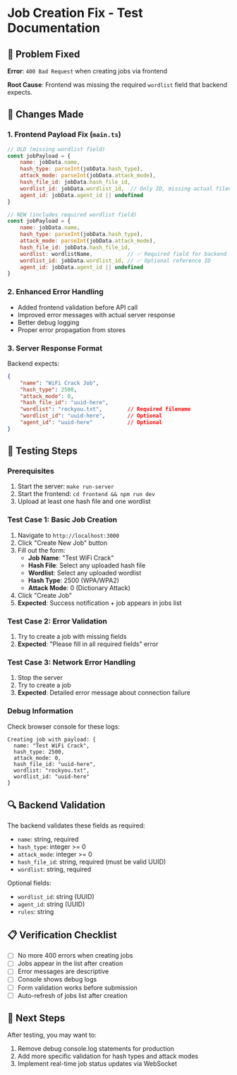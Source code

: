 # Job Creation Fix - Test Documentation

## 🐛 **Problem Fixed**

**Error**: `400 Bad Request` when creating jobs via frontend

**Root Cause**: Frontend was missing the required `wordlist` field that backend expects.

## 🔧 **Changes Made**

### 1. **Frontend Payload Fix** (`main.ts`)
```javascript
// OLD (missing wordlist field)
const jobPayload = {
    name: jobData.name,
    hash_type: parseInt(jobData.hash_type),
    attack_mode: parseInt(jobData.attack_mode),
    hash_file_id: jobData.hash_file_id,
    wordlist_id: jobData.wordlist_id,  // Only ID, missing actual filename
    agent_id: jobData.agent_id || undefined
}

// NEW (includes required wordlist field)
const jobPayload = {
    name: jobData.name,
    hash_type: parseInt(jobData.hash_type),
    attack_mode: parseInt(jobData.attack_mode),
    hash_file_id: jobData.hash_file_id,
    wordlist: wordlistName,           // ✅ Required field for backend
    wordlist_id: jobData.wordlist_id, // ✅ Optional reference ID
    agent_id: jobData.agent_id || undefined
}
```

### 2. **Enhanced Error Handling**
- Added frontend validation before API call
- Improved error messages with actual server response
- Better debug logging
- Proper error propagation from stores

### 3. **Server Response Format**
Backend expects:
```json
{
    "name": "WiFi Crack Job",
    "hash_type": 2500,
    "attack_mode": 0,
    "hash_file_id": "uuid-here",
    "wordlist": "rockyou.txt",        // Required filename
    "wordlist_id": "uuid-here",       // Optional
    "agent_id": "uuid-here"           // Optional
}
```

## 🧪 **Testing Steps**

### Prerequisites
1. Start the server: `make run-server`
2. Start the frontend: `cd frontend && npm run dev`
3. Upload at least one hash file and one wordlist

### Test Case 1: Basic Job Creation
1. Navigate to `http://localhost:3000`
2. Click "Create New Job" button
3. Fill out the form:
   - **Job Name**: "Test WiFi Crack"
   - **Hash File**: Select any uploaded hash file
   - **Wordlist**: Select any uploaded wordlist
   - **Hash Type**: 2500 (WPA/WPA2)
   - **Attack Mode**: 0 (Dictionary Attack)
4. Click "Create Job"
5. **Expected**: Success notification + job appears in jobs list

### Test Case 2: Error Validation
1. Try to create a job with missing fields
2. **Expected**: "Please fill in all required fields" error

### Test Case 3: Network Error Handling
1. Stop the server
2. Try to create a job
3. **Expected**: Detailed error message about connection failure

### Debug Information
Check browser console for these logs:
```
Creating job with payload: {
  name: "Test WiFi Crack",
  hash_type: 2500,
  attack_mode: 0,
  hash_file_id: "uuid-here",
  wordlist: "rockyou.txt",
  wordlist_id: "uuid-here"
}
```

## 🔍 **Backend Validation**

The backend validates these fields as required:
- `name`: string, required
- `hash_type`: integer >= 0
- `attack_mode`: integer >= 0
- `hash_file_id`: string, required (must be valid UUID)
- `wordlist`: string, required

Optional fields:
- `wordlist_id`: string (UUID)
- `agent_id`: string (UUID)
- `rules`: string

## 📋 **Verification Checklist**

- [ ] No more 400 errors when creating jobs
- [ ] Jobs appear in the list after creation
- [ ] Error messages are descriptive
- [ ] Console shows debug logs
- [ ] Form validation works before submission
- [ ] Auto-refresh of jobs list after creation

## 🚀 **Next Steps**

After testing, you may want to:
1. Remove debug console.log statements for production
2. Add more specific validation for hash types and attack modes
3. Implement real-time job status updates via WebSocket 
